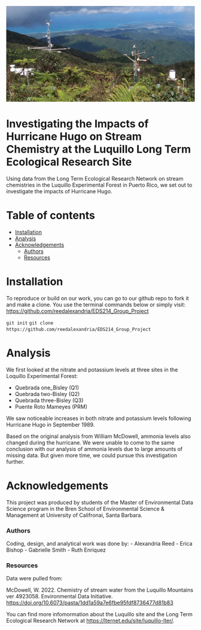 ![](images/luq-0004-2.jpg)

# Investigating the Impacts of Hurricane Hugo on Stream Chemistry at the Luquillo Long Term Ecological Research Site

Using data from the Long Term Ecological Research Network on stream chemistries in the Luquillo Experimental Forest in Puerto Rico, we set out to investigate the impacts of Hurricane Hugo.

# Table of contents

-   [Installation](#installation)
-   [Analysis](#analysis)
-   [Acknowledgements](#acknowledgements)
    -   [Authors](#authors)
    -   [Resources](#resources)

# Installation

To reproduce or build on our work, you can go to our github repo to fork it and make a clone. You use the terminal commands below or simply visit: <https://github.com/reedalexandria/EDS214_Group_Project>

`git init` `git clone https://github.com/reedalexandria/EDS214_Group_Project`

# Analysis 

We first looked at the nitrate and potassium levels at three sites in the Loquillo Experimental Forest:

-   Quebrada one_Bisley (Q1)
-   Quebrada two-Bisley (Q2)
-   Quebrada three-Bisley (Q3)
-   Puente Roto Mameyes (PRM)

We saw noticeable increases in both nitrate and potassium levels following Hurricane Hugo in September 1989.

Based on the original analysis from William McDowell, ammonia levels also changed during the hurricane. We were unable to come to the same conclusion with our analysis of ammonia levels due to large amounts of missing data. But given more time, we could pursue this investigation further.

# Acknowledgements 

This project was produced by students of the Master of Environmental Data Science program in the Bren School of Environmental Science & Management at University of Califronai, Santa Barbara.

### Authors 

Coding, design, and analytical work was done by: - Alexandria Reed - Erica Bishop - Gabrielle Smith - Ruth Enriquez

### Resources 

Data were pulled from:

McDowell, W. 2022. Chemistry of stream water from the Luquillo Mountains ver 4923058. Environmental Data Initiative. <https://doi.org/10.6073/pasta/1dd1a59a7e6fbe95fdf8736477d81b83>

You can find more infomormation about the Luquillo site and the Long Term Ecological Research Network at <https://lternet.edu/site/luquillo-lter/>.
